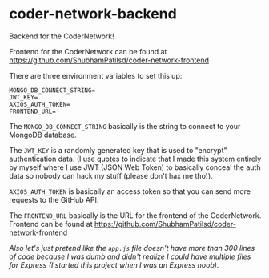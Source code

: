 # coder-network-backend
Backend for the CoderNetwork!

Frontend for the CoderNetwork can be found at https://github.com/ShubhamPatilsd/coder-network-frontend

There are three environment variables to set this up:

```
MONGO_DB_CONNECT_STRING=
JWT_KEY=
AXIOS_AUTH_TOKEN=
FRONTEND_URL=
```
The `MONGO_DB_CONNECT_STRING` basically is the string to connect to your MongoDB database.

The `JWT_KEY` is a randomly generated key that is used to "encrypt" authentication data. (I use quotes to indicate that I made this system entirely by myself where I use JWT (JSON Web Token) to basically conceal the auth data so nobody can hack my stuff (please don't hax me tho)).

`AXIOS_AUTH_TOKEN` is basically an access token so that you can send more requests to the GitHub API.

The `FRONTEND_URL` basically is the URL for the frontend of the CoderNetwork. Frontend can be found at https://github.com/ShubhamPatilsd/coder-network-frontend


*Also let's just pretend like the `app.js` file doesn't have more than 300 lines of code because I was dumb and didn't realize I could have multiple files for Express (I started this project when I was an Express noob).*
